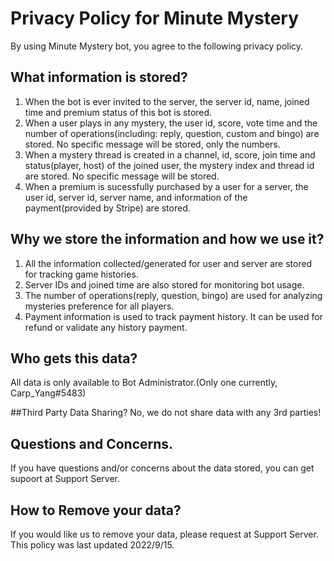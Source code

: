 # Privacy Policy for Minute Mystery
By using Minute Mystery bot, you agree to the following privacy policy.
## What information is stored?
1. When the bot is ever invited to the server, the server id, name, joined time and premium status of this bot is stored.
2. When a user plays in any mystery, the user id, score, vote time and the number of operations(including: reply, question, custom and bingo) are stored. No specific message will be stored, only the numbers.
3. When a mystery thread is created in a channel, id, score, join time and status(player, host) of the joined user, the mystery index and thread id are stored. No specific message will be stored.
4. When a premium is sucessfully purchased by a user for a server, the user id, server id, server name, and information of the payment(provided by Stripe) are stored.

## Why we store the information and how we use it?
1. All the information collected/generated for user and server are stored for tracking game histories.
2. Server IDs and joined time are also stored for monitoring bot usage.
3. The number of operations(reply, question, bingo) are used for analyzing mysteries preference for all players.
4. Payment information is used to track payment history. It can be used for refund or validate any history payment.

## Who gets this data?
All data is only available to Bot Administrator.(Only one currently, Carp_Yang#5483)

##Third Party Data Sharing?
No, we do not share data with any 3rd parties!

## Questions and Concerns.
If you have questions and/or concerns about the data stored, you can get supoort at Support Server.

## How to Remove your data?
If you would like us to remove your data, please request at Support Server.
This policy was last updated 2022/9/15.
